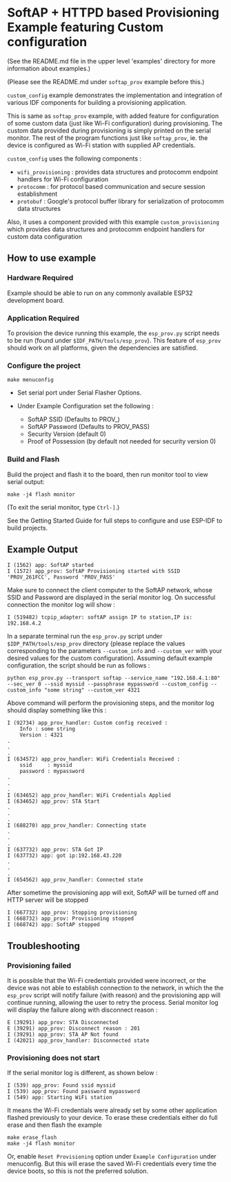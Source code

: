 # SoftAP + HTTPD based Provisioning Example featuring Custom configuration

(See the README.md file in the upper level 'examples' directory for more information about examples.)

(Please see the README.md under `softap_prov` example before this.)

`custom_config` example demonstrates the implementation and integration of various IDF components for building a provisioning application.

This is same as `softap_prov` example, with added feature for configuration of some custom data (just like Wi-Fi configuration) during provisioning. The custom data provided during provisioning is simply printed on the serial monitor. The rest of the program functions just like `softap_prov`, ie. the device is configured as Wi-Fi station with supplied AP credentials.


`custom_config` uses the following components :
* `wifi_provisioning` : provides data structures and protocomm endpoint handlers for Wi-Fi configuration
* `protocomm` : for protocol based communication and secure session establishment
* `protobuf` : Google's protocol buffer library for serialization of protocomm data structures

Also, it uses a component provided with this example `custom_provisioning` which provides data structures and protocomm endpoint handlers for custom data configuration

## How to use example

### Hardware Required

Example should be able to run on any commonly available ESP32 development board.

### Application Required

To provision the device running this example, the `esp_prov.py` script needs to be run (found under `$IDF_PATH/tools/esp_prov`). This feature of `esp_prov` should work on all platforms, given the dependencies are satisfied.

### Configure the project

```
make menuconfig
```

* Set serial port under Serial Flasher Options.

* Under Example Configuration set the following :
    * SoftAP SSID (Defaults to PROV_<MACID>)
    * SoftAP Password (Defaults to PROV_PASS)
    * Security Version (default 0)
    * Proof of Possession (by default not needed for security version 0)

### Build and Flash

Build the project and flash it to the board, then run monitor tool to view serial output:

```
make -j4 flash monitor
```

(To exit the serial monitor, type ``Ctrl-]``.)

See the Getting Started Guide for full steps to configure and use ESP-IDF to build projects.

## Example Output

```
I (1562) app: SoftAP started
I (1572) app_prov: SoftAP Provisioning started with SSID 'PROV_261FCC', Password 'PROV_PASS'
```

Make sure to connect the client computer to the SoftAP network, whose SSID and Password are displayed in the serial monitor log. On successful connection the monitor log will show :

```
I (519482) tcpip_adapter: softAP assign IP to station,IP is: 192.168.4.2
```

In a separate terminal run the `esp_prov.py` script under `$IDP_PATH/tools/esp_prov` directory (please replace the values corresponding to the parameters `--custom_info` and `--custom_ver` with your desired values for the custom configuration). Assuming default example configuration, the script should be run as follows :

```
python esp_prov.py --transport softap --service_name "192.168.4.1:80" --sec_ver 0 --ssid myssid --passphrase mypassword --custom_config --custom_info "some string" --custom_ver 4321
```

Above command will perform the provisioning steps, and the monitor log should display something like this :

```
I (92734) app_prov_handler: Custom config received :
    Info : some string
    Version : 4321
.
.
.
I (634572) app_prov_handler: WiFi Credentials Received :
    ssid     : myssid
    password : mypassword
.
.
.
I (634652) app_prov_handler: WiFi Credentials Applied
I (634652) app_prov: STA Start
.
.
.
I (688270) app_prov_handler: Connecting state
.
.
.
I (637732) app_prov: STA Got IP
I (637732) app: got ip:192.168.43.220
.
.
.
I (654562) app_prov_handler: Connected state
```

After sometime the provisioning app will exit, SoftAP will be turned off and HTTP server will be stopped

```
I (667732) app_prov: Stopping provisioning
I (668732) app_prov: Provisioning stopped
I (668742) app: SoftAP stopped
```

## Troubleshooting

### Provisioning failed

It is possible that the Wi-Fi credentials provided were incorrect, or the device was not able to establish connection to the network, in which the the `esp_prov` script will notify failure (with reason) and the provisioning app will continue running, allowing the user to retry the process. Serial monitor log will display the failure along with disconnect reason :

```
E (39291) app_prov: STA Disconnected
E (39291) app_prov: Disconnect reason : 201
I (39291) app_prov: STA AP Not found
I (42021) app_prov_handler: Disconnected state
```

### Provisioning does not start

If the serial monitor log is different, as shown below :

```
I (539) app_prov: Found ssid myssid
I (539) app_prov: Found password mypassword
I (549) app: Starting WiFi station
```

It means the Wi-Fi credentials were already set by some other application flashed previously to your device. To erase these credentials either do full erase and then flash the example

```
make erase_flash
make -j4 flash monitor
```

Or, enable `Reset Provisioning` option under `Example Configuration` under menuconfig. But this will erase the saved Wi-Fi credentials every time the device boots, so this is not the preferred solution.
